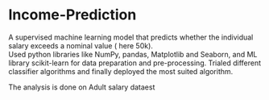 # Income-Prediction

A supervised machine learning model that predicts whether the individual salary exceeds a nominal value ( here 50k).</br> Used python libraries like NumPy, pandas, Matplotlib and Seaborn, and ML library scikit-learn for data preparation and pre-processing. 
Trialed different classifier algorithms and finally deployed the most suited algorithm.

The analysis is done on Adult salary dataest

